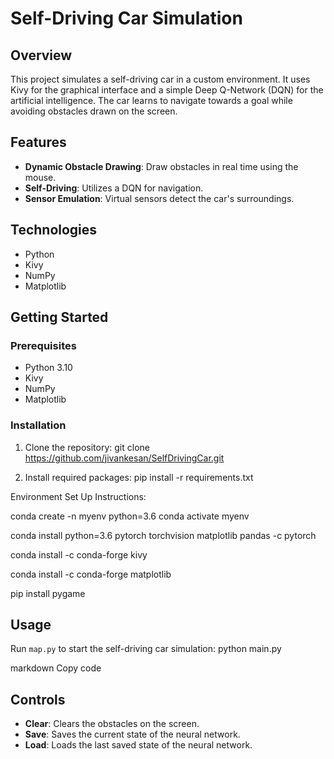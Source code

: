 # Self-Driving Car Simulation

## Overview

This project simulates a self-driving car in a custom environment. It uses Kivy for the graphical interface and a simple Deep Q-Network (DQN) for the artificial intelligence. The car learns to navigate towards a goal while avoiding obstacles drawn on the screen.

## Features

- **Dynamic Obstacle Drawing**: Draw obstacles in real time using the mouse.
- **Self-Driving**: Utilizes a DQN for navigation.
- **Sensor Emulation**: Virtual sensors detect the car's surroundings.

## Technologies

- Python
- Kivy
- NumPy
- Matplotlib

## Getting Started

### Prerequisites

- Python 3.10
- Kivy
- NumPy
- Matplotlib

### Installation

1. Clone the repository:
  git clone https://github.com/jivankesan/SelfDrivingCar.git

2. Install required packages:
  pip install -r requirements.txt

Environment Set Up Instructions:

conda create -n myenv python=3.6
conda activate myenv

conda install python=3.6 pytorch torchvision matplotlib pandas -c pytorch

conda install -c conda-forge kivy

conda install -c conda-forge matplotlib

pip install pygame

## Usage

Run `map.py` to start the self-driving car simulation:
python main.py

markdown
Copy code

## Controls

- **Clear**: Clears the obstacles on the screen.
- **Save**: Saves the current state of the neural network.
- **Load**: Loads the last saved state of the neural network.



